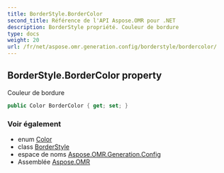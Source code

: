 ```yaml
---
title: BorderStyle.BorderColor
second_title: Référence de l'API Aspose.OMR pour .NET
description: BorderStyle propriété. Couleur de bordure
type: docs
weight: 20
url: /fr/net/aspose.omr.generation.config/borderstyle/bordercolor/
---
```

## BorderStyle.BorderColor property

Couleur de bordure

```csharp
public Color BorderColor { get; set; }
```

### Voir également

* enum [Color](../../../aspose.omr.generation/color/)
* class [BorderStyle](../)
* espace de noms [Aspose.OMR.Generation.Config](../../borderstyle/)
* Assemblée [Aspose.OMR](../../../)


